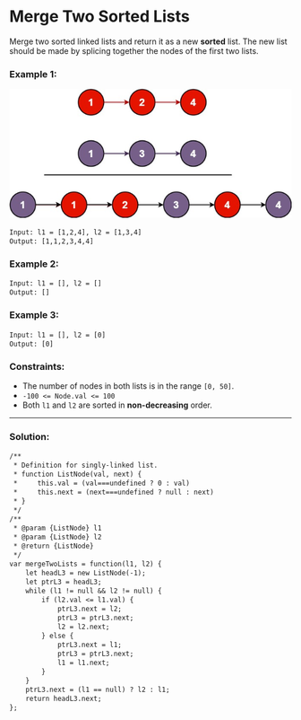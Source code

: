 # Merge Two Sorted Lists

Merge two sorted linked lists and return it as a new **sorted** list. The new list should be made by splicing together the nodes of the first two lists.

### Example 1:

![alt text](pics/mergetwosortedlists_ex1.jpg)

```
Input: l1 = [1,2,4], l2 = [1,3,4]
Output: [1,1,2,3,4,4]
```

### Example 2:

```
Input: l1 = [], l2 = []
Output: []
```

### Example 3:

```
Input: l1 = [], l2 = [0]
Output: [0]
```

### Constraints:

- The number of nodes in both lists is in the range `[0, 50]`.
- `-100 <= Node.val <= 100`
- Both `l1` and `l2` are sorted in **non-decreasing** order.

---

### Solution:

```
/**
 * Definition for singly-linked list.
 * function ListNode(val, next) {
 *     this.val = (val===undefined ? 0 : val)
 *     this.next = (next===undefined ? null : next)
 * }
 */
/**
 * @param {ListNode} l1
 * @param {ListNode} l2
 * @return {ListNode}
 */
var mergeTwoLists = function(l1, l2) {
    let headL3 = new ListNode(-1);
    let ptrL3 = headL3;
    while (l1 != null && l2 != null) {
        if (l2.val <= l1.val) {
            ptrL3.next = l2;
            ptrL3 = ptrL3.next;
            l2 = l2.next;
        } else {
            ptrL3.next = l1;
            ptrL3 = ptrL3.next;
            l1 = l1.next;
        }
    }
    ptrL3.next = (l1 == null) ? l2 : l1;
    return headL3.next;
};
```
